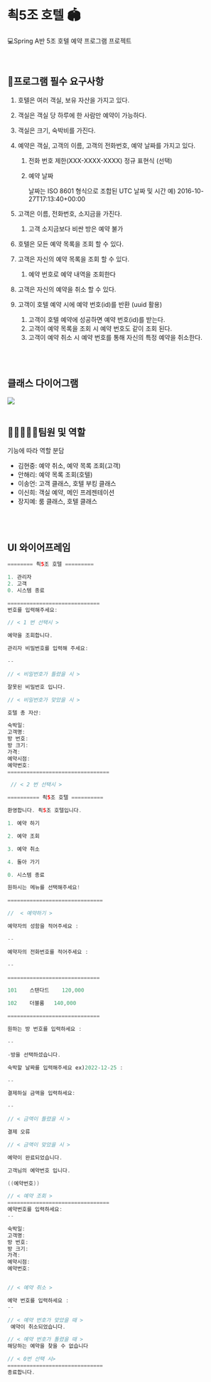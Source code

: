 # 쵝5조 호텔 🏟


💻Spring A반 5조 호텔 예약 프로그램 프로젝트

<br>

## 📌프로그램 필수 요구사항



1. 호텔은 여러 객실, 보유 자산을 가지고 있다.
2. 객실은 객실 당 하루에 한 사람만 예약이 가능하다.
3. 객실은 크기, 숙박비를 가진다.
4. 예약은 객실, 고객의 이름, 고객의 전화번호, 예약 날짜를 가지고 있다.
    1. 전화 번호 제한(XXX-XXXX-XXXX) 정규 표현식 (선택)
    2. 예약 날짜  

       날짜는 ISO 8601 형식으로
       조합된 UTC 날짜 및 시간
       예) 2016-10-27T17:13:40+00:00

5. 고객은 이름, 전화번호, 소지금을 가진다.
    1. 고객 소지금보다 비싼 방은 예약 불가
6. 호텔은 모든 예약 목록을 조회 할 수 있다.
7. 고객은 자신의 예약 목록을 조회 할 수 있다.
    1. 예약 번호로 예약 내역을 조회한다
8. 고객은 자신의 예약을 취소 할 수 있다.
9. 고객이 호텔 예약 시에 예약 번호(id)를 반환 (uuid 활용)
    1. 고객이 호텔 예약에 성공하면 예약 번호(id)를 받는다.
    2. 고객이 예약 목록을 조회 시 예약 번호도 같이 조회 된다.
    3. 고객이 예약 취소 시 예약 번호를 통해 자신의 특정 예약을 취소한다.

<br>
<br>

## 클래스 다이어그램


<img src = "https://www.notion.so/image/https%3A%2F%2Fs3-us-west-2.amazonaws.com%2Fsecure.notion-static.com%2F46faa7c8-d9a5-4f57-a9fb-6bf493d56273%2FUntitled.png?table=block&id=ac14afc8-5f89-4686-8088-194c1b6ca4a6&spaceId=25861e62-88f1-4b07-b2d6-54a36672be16&width=1730&userId=4ee29aa9-6a6f-484d-8ad1-d6eab9d7139b&cache=v2">



<br>
<br>


## 👨🏼‍🤝‍👨🏼팀원 및 역할


기능에 따라 역할 분담

- 김현중: 예약 취소, 예약 목록 조회(고객) 
- 안해리: 예약 목록 조회(호텔)
- 이송언: 고객 클래스, 호텔 부킹 클래스
- 이신희: 객실 예약, 메인 프레젠테이션
- 장지예: 룸 클래스, 호텔 클래스

<br>
<br>

## UI 와이어프레임

```java
======== 쵝5조 호텔 =========

1. 관리자
2. 고객
0. 시스템 종료

=============================
번호를 입력해주세요:

// < 1 번 선택시 > 

예약을 조회합니다.

관리자 비밀번호를 입력해 주세요: 

--

// < 비밀번호가 틀렸을 시 >

잘못된 비밀번호 입니다.

// < 비밀번호가 맞았을 시 > 

호텔 총 자산: 

숙박일:
고객명:
방 번호:
방 크기:
가격:
예약시점:
예약번호:
================================

 // < 2 번 선택시 > 

========== 쵝5조 호텔 ========== 

환영합니다. 쵝5조 호텔입니다.    

1. 예약 하기     	 

2. 예약 조회		 

3. 예약 취소

4. 돌아 가기

0. 시스템 종료

원하시는 메뉴를 선택해주세요!         

==============================

//  < 예약하기 >

예약자의 성함을 적어주세요 :

--

예약자의 전화번호를 적어주세요 :

--

=============================

101    스탠다드    120,000    

102    더블룸   140,000    

=============================

원하는 방 번호를 입력하세요 :

--

-방을 선택하셨습니다.

숙박할 날짜를 입력해주세요 ex)2022-12-25 :

--

결제하실 금액을 입력하세요:

--

// < 금액이 틀렸을 시 >

결제 오류

// < 금액이 맞았을 시 > 

예약이 완료되었습니다.

고객님의 예약번호 입니다.

((예약번호))

// < 예약 조회 >
================================
예약번호를 입력하세요:
--

숙박일:
고객명:
방 번호:
방 크기:
가격:
예약시점:
예약번호:


// < 예약 취소 >

예약 번호를 입력하세요 :
--

// < 예약 번호가 맞았을 때 >
 예약이 취소되었습니다.

// < 예약 번호가 톨렸을 때 >
해당하는 예약을 찾을 수 없습니다

// < 0번 선택 시>
==============================
종료합니다.

```





